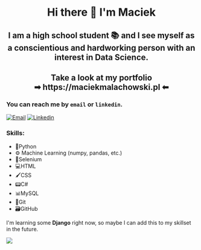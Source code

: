 <h1 align="center"> Hi there 👋 I'm Maciek</h1>

<h2 align="center"> I am a high school student 📚
and I see myself as a conscientious and hardworking person with an interest in Data Science. </h2>
<h2 align="center"> Take a look at my portfolio <br>
➡ https://maciekmalachowski.pl ⬅</h2>

### You can reach me by `email` or `linkedin`.
[![Email](https://img.shields.io/badge/%20-Email-black?color=14171A&labelColor=ef5350&logo=gmail&logoColor=ffffff)](mailto:maciejmalachowski1@gmail.com)
[![Linkedin](https://img.shields.io/badge/%20-Linkedin-black?color=14171A&labelColor=212121&logo=linkedin&logoColor=0e76a8)](https://www.linkedin.com/in/maciej-małachowski-749577228/)

### Skills:
 - 🐍Python
 - ⚙ Machine Learning (numpy, pandas, etc.)
 - 📝Selenium
 - 💻HTML
 - 🖌CSS
 - 📟C#
 - 📊MySQL
 - 💾Git
 - 🗃GitHub

I'm learning some **Django** right now, so maybe I can add this to my skillset in the future.

![](https://komarev.com/ghpvc/?username=maciekmalachowski&style=flat&color=blue)
